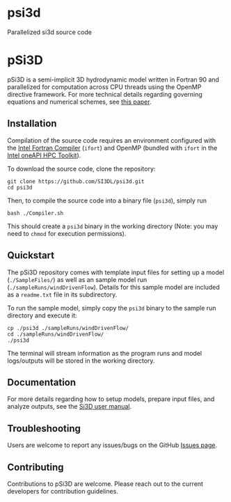 # psi3d
Parallelized si3d source code
# pSi3D


pSi3D is a semi-implicit 3D hydrodynamic model written in Fortran 90 and parallelized for computation across CPU threads using the OpenMP directive framework. For more technical details regarding governing equations and numerical schemes, see [this paper](https://pubs.usgs.gov/of/2006/1004/pdf/ofr2006-1004.pdf).

## Installation

Compilation of the source code requires an environment configured with the [Intel Fortran Compiler](https://www.intel.com/content/www/us/en/developer/tools/oneapi/fortran-compiler.html) (`ifort`) and OpenMP (bundled with `ifort` in the [Intel oneAPI HPC Toolkit](https://www.intel.com/content/www/us/en/developer/tools/oneapi/hpc-toolkit-download.html)).

To download the source code, clone the repository:

```
git clone https://github.com/SI3DL/psi3d.git
cd psi3d
```

Then, to compile the source code into a binary file (`psi3d`), simply run

```
bash ./Compiler.sh
```

This should create a `psi3d` binary in the working directory (Note: you may need to `chmod` for execution permissions).

## Quickstart

The pSi3D repository comes with template input files for setting up a model (`./SampleFiles/`) as well as an sample model run (`./sampleRuns/windDrivenFlow`). Details for this sample model are included as a `readme.txt` file in its subdirectory.

To run the sample model, simply copy the `psi3d` binary to the sample run directory and execute it:

```
cp ./psi3d ./sampleRuns/windDrivenFlow/
cd ./sampleRuns/windDrivenFlow/
./psi3d
```

The terminal will stream information as the program runs and model logs/outputs will be stored in the working directory.

## Documentation

For more details regarding how to setup models, prepare input files, and analyze outputs, see the [Si3D user manual](./docs/SI3D_UserManual_final_2011.pdf).

## Troubleshooting

Users are welcome to report any issues/bugs on the GitHub [Issues page](https://github.com/SI3DL/psi3d/issues).

## Contributing

Contributions to pSi3D are welcome. Please reach out to the current developers for contribution guidelines.